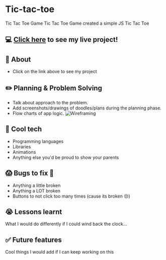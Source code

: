 # Tic-tac-toe
Tic Tac Toe Game
Tic Tac Toe Game created a simple JS Tic Tac Toe

## :computer: [Click here](#) to see my live project!

## :page_facing_up: About
- Click on the link above to see my project 

## :pencil2: Planning & Problem Solving
- Talk about approach to the problem.
- Add screenshots/drawings of doodles/plans during the planning phase.
- Flow charts of app logic.
![Wireframing](https://images.unsplash.com/photo-1581291518633-83b4ebd1d83e?ixlib=rb-1.2.1&ixid=MnwxMjA3fDB8MHxwaG90by1wYWdlfHx8fGVufDB8fHx8&auto=format&fit=crop&w=1170&q=80)

## :rocket: Cool tech
- Programming languages
- Libraries
- Animations
- Anything else you'd be proud to show your parents

## :scream: Bugs to fix :poop:
- Anything a little broken
- Anything a LOT broken
- Buttons to not click too many times (cause its broken :unamused:)

## :sob: Lessons learnt
What I would do differently if I could wind back the clock...

## :white_check_mark: Future features
Cool things I would add if I can keep working on this

